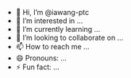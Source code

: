 - 👋 Hi, I’m @iawang-ptc
- 👀 I’m interested in ...
- 🌱 I’m currently learning ...
- 💞️ I’m looking to collaborate on ...
- 📫 How to reach me ...
- 😄 Pronouns: ...
- ⚡ Fun fact: ...

<!---
iawang-ptc/iawang-ptc is a ✨ special ✨ repository because its `README.md` (this file) appears on your GitHub profile.
You can click the Preview link to take a look at your changes.
--->
